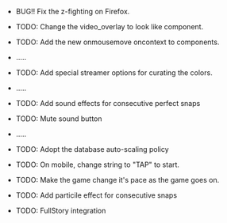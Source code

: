 - BUG!! Fix the z-fighting on Firefox.

- TODO: Change the video_overlay to look like component.
- TODO: Add the new onmousemove oncontext to components.
- .....
- TODO: Add special streamer options for curating the colors.
- .....
- TODO: Add sound effects for consecutive perfect snaps
- TODO: Mute sound button
- .....
- TODO: Adopt the database auto-scaling policy
- TODO: On mobile, change string to "TAP" to start.
- TODO: Make the game change it's pace as the game goes on.
- TODO: Add particile effect for consecutive snaps
- TODO: FullStory integration
